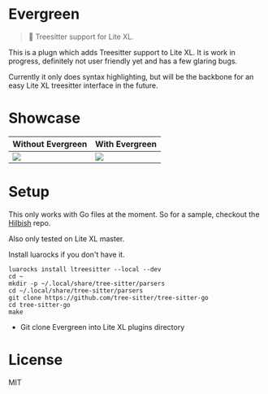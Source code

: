 # Evergreen
> 🌳 Treesitter support for Lite XL.

This is a plugn which adds Treesitter support to Lite XL. It is work
in progress, definitely not user friendly yet and has a few glaring
bugs.

Currently it only does syntax highlighting, but will be the backbone
for an easy Lite XL treesitter interface in the future.

# Showcase

| Without Evergreen                              | With Evergreen                                 |
| ---------------------------------------------- | ---------------------------------------------- |
| ![](https://safe.kashima.moe/6b3frqkk0q93.png) | ![](https://safe.kashima.moe/97eefjivjyza.png) |

# Setup
This only works with Go files at the moment. So for a sample, checkout
the [Hilbish](https://github.com/Rosettea/Hilbish) repo.

Also only tested on Lite XL master.

Install luarocks if you don't have it.

```
luarocks install ltreesitter --local --dev
cd ~
mkdir -p ~/.local/share/tree-sitter/parsers
cd ~/.local/share/tree-sitter/parsers
git clone https://github.com/tree-sitter/tree-sitter-go
cd tree-sitter-go
make
```
- Git clone Evergreen into Lite XL plugins directory

# License
MIT
